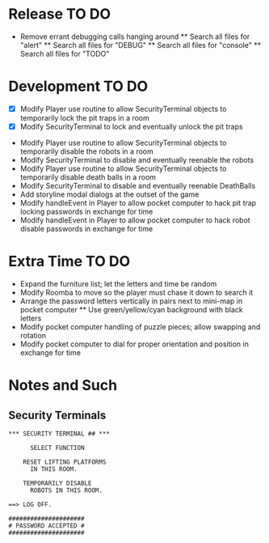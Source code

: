 # Release TO DO
* Remove errant debugging calls hanging around
** Search all files for "alert"
** Search all files for "DEBUG"
** Search all files for "console"
** Search all files for "TODO"

# Development TO DO
* [X] Modify Player use routine to allow SecurityTerminal objects to temporarily lock the pit traps in a room
* [X] Modify SecurityTerminal to lock and eventually unlock the pit traps
* Modify Player use routine to allow SecurityTerminal objects to temporarily disable the robots in a room
* Modify SecurityTerminal to disable and eventually reenable the robots
* Modify Player use routine to allow SecurityTerminal objects to temporarily disable death balls in a room
* Modify SecurityTerminal to disable and eventually reenable DeathBalls
* Add storyline modal dialogs at the outset of the game
* Modify handleEvent in Player to allow pocket computer to hack pit trap locking passwords in exchange for time
* Modify handleEvent in Player to allow pocket computer to hack robot disable passwords in exchange for time

# Extra Time TO DO
* Expand the furniture list; let the letters and time be random
* Modify Roomba to move so the player must chase it down to search it
* Arrange the password letters vertically in pairs next to mini-map in pocket computer
** Use green/yellow/cyan background with black letters
* Modify pocket computer handling of puzzle pieces; allow swapping and rotation
* Modify pocket computer to dial for proper orientation and position in exchange for time

# Notes and Such

## Security Terminals

    *** SECURITY TERMINAL ## ***

          SELECT FUNCTION

        RESET LIFTING PLATFORMS
          IN THIS ROOM.

        TEMPORARILY DISABLE
          ROBOTS IN THIS ROOM.

    ==> LOG OFF.

    #####################
    # PASSWORD ACCEPTED #
    #####################
